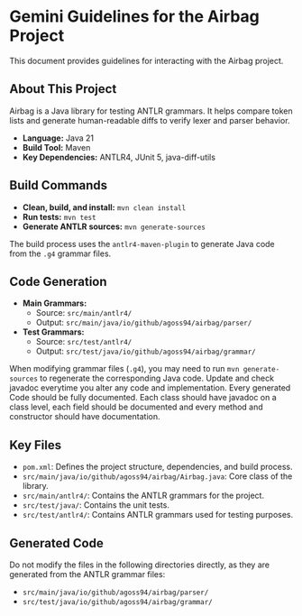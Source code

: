 # Gemini Guidelines for the Airbag Project

This document provides guidelines for interacting with the Airbag project.

## About This Project

Airbag is a Java library for testing ANTLR grammars. It helps compare token lists and generate human-readable diffs to verify lexer and parser behavior.

- **Language:** Java 21
- **Build Tool:** Maven
- **Key Dependencies:** ANTLR4, JUnit 5, java-diff-utils

## Build Commands

- **Clean, build, and install:** `mvn clean install`
- **Run tests:** `mvn test`
- **Generate ANTLR sources:** `mvn generate-sources`

The build process uses the `antlr4-maven-plugin` to generate Java code from the `.g4` grammar files.

## Code Generation

- **Main Grammars:**
    - Source: `src/main/antlr4/`
    - Output: `src/main/java/io/github/agoss94/airbag/parser/`
- **Test Grammars:**
    - Source: `src/test/antlr4/`
    - Output: `src/test/java/io/github/agoss94/airbag/grammar/`

When modifying grammar files (`.g4`), you may need to run `mvn generate-sources` to regenerate the corresponding Java code. 
Update and check javadoc everytime you alter any code and implementation. Every generated Code should be fully documented. 
Each class should have javadoc on a class level, each field should be documented and every method and constructor should have 
documentation.

## Key Files

- `pom.xml`: Defines the project structure, dependencies, and build process.
- `src/main/java/io/github/agoss94/airbag/Airbag.java`: Core class of the library.
- `src/main/antlr4/`: Contains the ANTLR grammars for the project.
- `src/test/java/`: Contains the unit tests.
- `src/test/antlr4/`: Contains ANTLR grammars used for testing purposes.

## Generated Code

Do not modify the files in the following directories directly, as they are generated from the ANTLR grammar files:
- `src/main/java/io/github/agoss94/airbag/parser/`
- `src/test/java/io/github/agoss94/airbag/grammar/`
